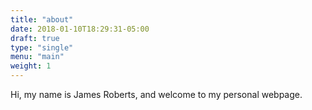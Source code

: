 ```yaml
---
title: "about"
date: 2018-01-10T18:29:31-05:00
draft: true
type: "single"
menu: "main"
weight: 1
---
```


Hi, my name is James Roberts, and welcome to my personal webpage.